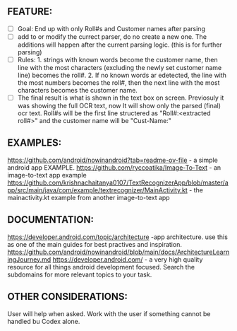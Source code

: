 ## FEATURE:

- [ ] Goal: End up with only Roll#s and Customer names after parsing
- [ ] add to or modify the currect parser, do no create a new one. The additions will happen after the current parsing logic. (this is for further parsing)
- [ ] Rules: 1. strings with known words become the customer name, then line with the most characters (excluding the newly set customer name line) becomes the roll#. 2. If no known words ar edetected, the line with the most numbers becomes the roll#, then the next line with the most characters becomes the customer name. 
- [ ] The final result is what is shown in the text box on screen. Previosuly it was showing the full OCR text, now It will show only the parsed (final) ocr text. Roll#s will be the first line structered as "Roll#:<extracted roll#>" and the customer name will be "Cust-Name:<extracted customer name>"
## EXAMPLES:

https://github.com/android/nowinandroid?tab=readme-ov-file - a simple android app EXAMPLE.
https://github.com/ryccoatika/Image-To-Text - an image-to-text app example
https://github.com/krishnachaitanya0107/TextRecognizerApp/blob/master/app/src/main/java/com/example/textrecognizer/MainActivity.kt - the mainactivity.kt example from another image-to-text app

## DOCUMENTATION:

https://developer.android.com/topic/architecture -app architecture. use this as one of the main guides for best practives and inspiration.
https://github.com/android/nowinandroid/blob/main/docs/ArchitectureLearningJourney.md
https://developer.android.com/ - a very high quality resource for all things android development focused. Search the subdomains for more relevant topics to your task.

## OTHER CONSIDERATIONS:

User will help when asked. Work with the user if something cannot be handled bu Codex alone.